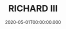 ---
date: 2020-05-01T00:00:00.000
category: theatre
title: RICHARD III
role: ACTOR
company: GUILD
director: HYTNER
upcoming: true
---